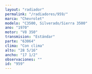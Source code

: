 ```yaml
---
layout: "radiador"
permalink: "/radiadores/959/"
marca: "Chevrolet"
modelo: "C3500, Silverado/Sierra 3500"
ano: "1970"
motor: "V8 350"
transmision: "Estándar"
parte: "63064"
clima: "Con clima"
alto: "28 5/16"
ancho: "17 1/2"
observaciones: ""
id: "959"
---
```



